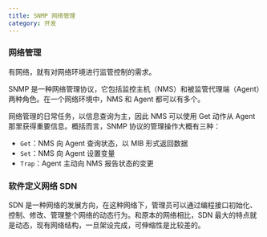 ```yaml
---
title: SNMP 网络管理
category: 开发
---
```


### 网络管理

有网络，就有对网络环境进行监管控制的需求。

SNMP 是一种网络管理协议，它包括监控主机（NMS）和被监管代理端（Agent）两种角色。在一个网络环境中，NMS 和 Agent 都可以有多个。

网络管理的日常任务，以信息查询为主，因此 NMS 可以使用 Get 动作从 Agent 那里获得重要信息。概括而言，SNMP 协议的管理操作大概有三种：
- `Get`：NMS 向 Agent 查询状态，以 MIB 形式返回数据
- `Set`：NMS 向 Agent 设置变量
- `Trap`：Agent 主动向 NMS 报告状态的变更

### 软件定义网络 SDN

SDN 是一种网络的发展方向，在这种网络下，管理员可以通过编程接口初始化、控制、修改、管理整个网络的动态行为。和原本的网络相比，SDN 最大的特点就是动态，现有网络结构，一旦架设完成，可伸缩性是比较差的。

